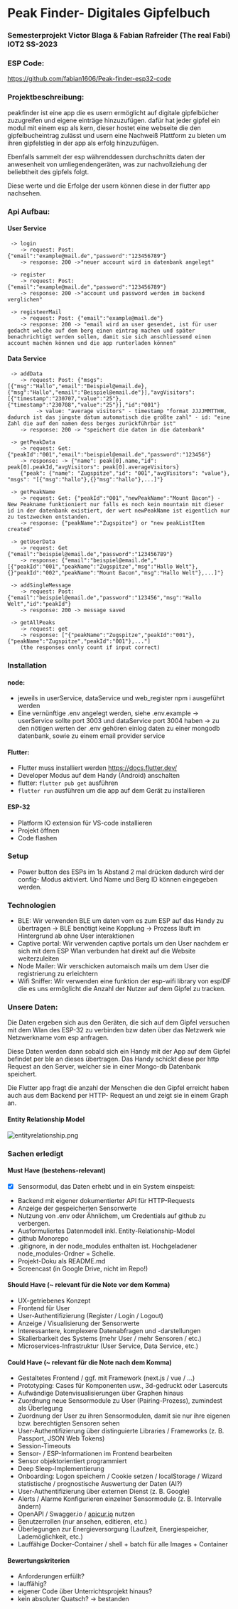 # Peak Finder- Digitales Gipfelbuch
### Semesterprojekt Victor Blaga & Fabian Rafreider (The real Fabi) IOT2  SS-2023 

### ESP Code:
https://github.com/fabian1606/Peak-finder-esp32-code 

### Projektbeschreibung:

peakfinder ist eine app die es usern ermöglicht auf digitale gipfelbücher zuzugreifen und eigene einträge hinzuzufügen.
dafür hat jeder gipfel ein modul mit einem esp als kern, dieser hostet eine webseite die den gipfelbucheintrag zulässt und usern eine Nachweiß Plattform zu bieten um ihren gipfelstieg in der app als erfolg hinzuzufügen.

Ebenfalls sammelt der esp währenddessen durchschnitts daten der anwesenheit von umliegendengeräten, was zur nachvollziehung der beliebtheit des gipfels folgt.

Diese werte und die Erfolge der usern können diese in der flutter app nachsehen.



### Api Aufbau:

  #### User Service 


     -> login
        -> request: Post: {"email":"example@mail.de","password":"123456789"}
        -> response: 200 ->"neuer account wird in datenbank angelegt"

     -> register
        -> request: Post: {"email":"example@mail.de","password":"123456789"}
        -> response: 200 ->"account und password werden im backend verglichen"

     -> registeerMail
        -> request: Post: {"email":"example@mail.de"}
        -> response: 200 -> "email wird an user gesendet, ist für user gedacht welche auf dem berg einen eintrag machen und später benachrichtigt werden sollen, damit sie sich anschliessend einen account machen können und die app runterladen können"



  #### Data Service

     -> addData
        -> request: Post: {"msgs":[{"msg":"Hallo","email":"Beispiel@email.de},{"msg":"Hallo","email":"Beispiel@email.de"}],"avgVisitors":[{"timestamp":"230707,"value":"25"},{"timestamp":"230708","value":"25"}],"id":"001"}
             -> value: "average visitors" - timestamp "format JJJJMMTTHH, dadurch ist das jüngste datum automatisch die größte zahl" - id: "eine Zahl die auf den namen dess berges zurückführbar ist"
        -> response: 200 -> "speichert die daten in die datenbank"

     -> getPeakData
        -> request: Get: {"peakId":"001","email":"beispiel@email.de","password":"123456"}
        -> response: -> {"name": peak[0].name,"id": peak[0].peakId,"avgVisitors": peak[0].averageVisitors}
        {"peak": {"name": "Zugspitze","id": "001","avgVisitors": "value"}, "msgs": "[{"msg":"hallo"},{}"msg":"hallo"},...]"}
     
     -> getPeakName
        -> request: Get: {"peakId":"001","newPeakName":"Mount Bacon"} - New Peakname funktioniert nur falls es noch kein mountain mit dieser id in der datenbank existiert, der wert newPeakName ist eigentlich nur zu testzwecken entstanden.
        -> response: {"peakName":"Zugspitze"} or "new peakListItem created"
    
     -> getUserData
        -> request: Get {"email":"beispiel@email.de","password":"123456789"}
        -> response: {"email":"beispiel@email.de","[{"peakId":"001","peakName":"Zugspitze","msg":"Hallo Welt"},{}"peakId":"002","peakName":"Mount Bacon","msg":"Hallo Welt"},...]"}
    
     -> addSingleMessage
        -> request: Post: {"email":"beispiel@email.de","password":"123456","msg":"Hallo Welt","id":"peakId"}
        -> response: 200 -> message saved
    
     -> getAllPeaks
        -> request: get
        -> response: ["{"peakName":"Zugspitze","peakId":"001"},{"peakName":"Zugspitze","peakId":"001"},..."]
        (the responses onnly count if input correct)

### Installation
#### node:
- jeweils in userService, dataService und web_register npm i ausgeführt werden
- Eine vernünftige .env angelegt werden, siehe .env.example -> userService sollte port 3003 und dataService port 3004 haben
     -> zu den nötigen werten der .env gehören einlog daten zu einer mongodb datenbank, sowie zu einem email provider service
#### Flutter: 
- Flutter muss installiert werden https://docs.flutter.dev/ 
- Developer Modus auf dem Handy (Android) anschalten
- flutter: ```flutter pub get``` ausführen
- ```flutter run``` ausführen um die app auf dem Gerät zu installieren
#### ESP-32
- Platform IO extension für VS-code installieren
- Projekt öffnen 
- Code flashen
### Setup
- Power button des ESPs im 1s Abstand 2 mal  drücken dadurch wird der config- Modus aktiviert. Und Name und Berg ID können eingegeben werden.
### Technologien
- BLE: Wir verwenden BLE um daten vom es zum ESP auf das Handy zu übertragen -> BLE benötigt keine Kopplung -> Prozess läuft im Hintergrund ab ohne User interaktionen
- Captive portal: Wir verwenden captive portals um den User nachdem er sich mit dem ESP Wlan verbunden hat direkt auf die Website weiterzuleiten
- Node Mailer: Wir verschicken automaisch mails um dem User die registrierung zu erleichtern
- Wifi Sniffer: Wir verwenden eine funktion der esp-wifi library von espIDF die es uns ermöglicht die Anzahl der Nutzer auf dem Gipfel zu tracken.
### Unsere Daten:
Die Daten ergeben sich aus den Geräten, die sich auf dem Gipfel versuchen mit dem Wlan des ESP-32 zu verbinden bzw daten über das Netzwerk wie Netzwerkname vom esp anfragen.

Diese Daten werden dann sobald sich ein Handy mit der App auf dem Gipfel befindet per ble an dieses übertragen. Das Handy schickt diese per http Request an den Server, welcher sie in einer Mongo-db Datenbank speichert.

Die Flutter app fragt die anzahl der Menschen die den Gipfel erreicht haben auch aus dem Backend per HTTP- Request an und zeigt sie in einem Graph an. 

#### Entity Relationship Model

![entityrelationship.png](entityrelationship.png)

### Sachen erledigt

#### Must Have (bestehens-relevant)

- [x] Sensormodul, das Daten erhebt und in ein System einspeist:
- Backend mit eigener dokumentierter API für HTTP-Requests
- Anzeige der gespeicherten Sensorwerte
- Nutzung von .env oder Ähnlichem, um Credentials auf github zu verbergen.
- Ausformuliertes Datenmodell inkl. Entity-Relationship-Model
- github Monorepo
- .gitignore, in der node_modules enthalten ist. Hochgeladener node_modules-Ordner = Schelle.
- Projekt-Doku als README.md
- Screencast (in Google Drive, nicht im Repo!)

#### Should Have (~ relevant für die Note vor dem Komma)

- UX-getriebenes Konzept
- Frontend für User
- User-Authentifizierung (Register / Login / Logout)
- Anzeige / Visualisierung der Sensorwerte
- Interessantere, komplexere Datenabfragen und -darstellungen
- Skalierbarkeit des Systems (mehr User / mehr Sensoren / etc.)
- Microservices-Infrastruktur (User Service, Data Service, etc.)


#### Could Have (~ relevant für die Note nach dem Komma)

- Gestaltetes Frontend / ggf. mit Framework (next.js / vue / …)
- Prototyping: Cases für Komponenten usw., 3d-gedruckt oder Lasercuts
- Aufwändige Datenvisualisierungen über Graphen hinaus
- Zuordnung neue Sensormodule zu User (Pairing-Prozess), zumindest als Überlegung
- Zuordnung der User zu ihren Sensormodulen, damit sie nur ihre eigenen bzw. berechtigten Sensoren sehen
- User-Authentifizierung über distinguierte Libraries / Frameworks (z. B. Passport, JSON Web Tokens)
- Session-Timeouts
- Sensor- / ESP-Informationen im Frontend bearbeiten
- Sensor objektorientiert programmiert
- Deep Sleep-Implementierung
- Onboarding: Logon speichern / Cookie setzen / localStorage / Wizard statistische / prognostische Auswertung der Daten (AI?)
- User-Authentifizierung über externen Dienst (z. B. Google)
- Alerts / Alarme Konfigurieren einzelner Sensormodule (z. B. Intervalle ändern)
- OpenAPI / Swagger.io / [apicur.io](http://apicur.io) nutzen
- Benutzerrollen (nur ansehen, editieren, etc.)
- Überlegungen zur Energieversorgung (Laufzeit, Energiespeicher, Lademöglichkeit, etc.)
- Lauffähige Docker-Container / shell + batch für alle Images + Container

#### Bewertungskriterien

- Anforderungen erfüllt?
- lauffähig?
- eigener Code über Unterrichtsprojekt hinaus?
- kein absoluter Quatsch?
→ bestanden
